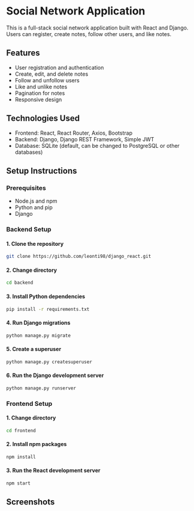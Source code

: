 # Social Network Application

This is a full-stack social network application built with React and Django. Users can register, create notes, follow other users, and like notes.

## Features

- User registration and authentication
- Create, edit, and delete notes
- Follow and unfollow users
- Like and unlike notes
- Pagination for notes
- Responsive design

## Technologies Used

- Frontend: React, React Router, Axios, Bootstrap
- Backend: Django, Django REST Framework, Simple JWT
- Database: SQLite (default, can be changed to PostgreSQL or other databases)

## Setup Instructions

### Prerequisites

- Node.js and npm
- Python and pip
- Django

### Backend Setup

#### 1. Clone the repository

```bash
git clone https://github.com/leonti98/django_react.git
```

#### 2. Change directory

```bash
cd backend
```

#### 3. Install Python dependencies

```bash
pip install -r requirements.txt
```

#### 4. Run Django migrations

```bash
python manage.py migrate
```

#### 5. Create a superuser

```bash
python manage.py createsuperuser
```

#### 6. Run the Django development server

```bash
python manage.py runserver
```

### Frontend Setup

#### 1. Change directory

```bash
cd frontend
```

#### 2. Install npm packages

```bash
npm install
```

#### 3. Run the React development server

```bash
npm start
```

## Screenshots
